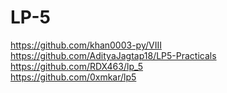 # LP-5
https://github.com/khan0003-py/VIII<br>
https://github.com/AdityaJagtap18/LP5-Practicals<br>
https://github.com/RDX463/lp_5<br>
https://github.com/0xmkar/lp5
